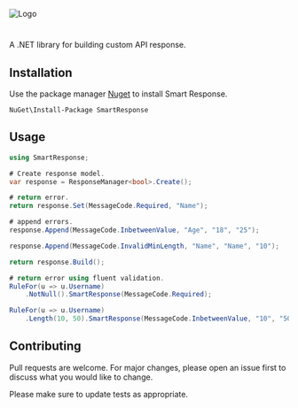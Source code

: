 
![Logo](https://lh3.googleusercontent.com/fife/ALs6j_ESKuE_1ozfwl1S_Nh8tmUw4yg53Pe4XsREQclQvsvnwkfdVVw6VT__MHElNEApqBxldXp7Q3ngoPbvm-5GbkV9zfYaOqG2If20tPBJsJJQPjtI7aYpUVsoV4tgmfX57jdLsXqPxd-TmgcEzCKvQzSjXs1SPMU-TNEB1A6xsdStuf2PJjdLYggxV9VU_7RggPXPHzrJmayyaPR6-euJTDjMVu-ClxHnVQIZ6y1IK-P8aSjfPvAFnvhO1CtwsK87694ClBSLzjwMdsykyRjriwQZwEZBtdFP1U3-YXDxiG9G7xaoHQjfcQSFYw5YR2t1xSKJ4fJEzHLzH6Dw_wdrF1_eXzuV-G5IsvPmErup6arZcf3Ua4oU1vI1tjXWBDx0O-Ikpv2J8q3ZMdkCWs6izmBA35DyA6K7v3shSHz8o9T297FOIMzHKIu4P5vjhQtqtcfpm4RyGAcQPCqcAykK1Wt4OqnQBOwEgwNLDl5urA7RqkSGYc3PPElkoeDht2zVoYT3wWYaKY0q9qFxH584n8FvM97dZsf9IlgxgAxl6Q9f_SEa8KGQIgUSe12uGaWP5qZsDt5Wa1ajYX8DRXoyn-eiXF6zLLQnNHw6Y6KIBsoJrqZE3VziuIsBTJTeDbgOO6VRHGyyIL6zpTNui0h1SDt9IFRg63C4R9t8QeT7JUXCBJGgQHHuxwAZkzLTzOU36dJWS--ad-qYIyrSI0c2sQZQMkqdc9xan4WkyjfVBD3pigzSXh6JrkSRRGohiQpsh73h2eyZEqB0Xcl6zAwS2z9l9AAsALq01lFhkA9bW0eiuapmoldnLnt3-GBxILUCV460Q2SDSBTHHdNzxDGOmZeFgjtP6gaWyThH5M-NhrKxg6XzlyrAZzrWGwJ4pBzaIFyyKNthJ0cFvmcmGdoOkL-2SHzBS_46rPvX7k6-zdbglIO_O6lEkA7fjYv6x2CRBMBnMGapb5u3ym66HYcjGLvcDRaNp82Ah682_Q3oxtFliU6_xdLh0KxIRVeer105H3pkpe8a1lWraU_g8rsK3CzR7Oc7cpQVGGVay2ShGobz9YKmfp-cuWsJc-F3ibvA_HIzUSiGNKWt4gdAXH2AHXOf4dZeb-HcqSstyB5QxrsIaCMwur79-vtf9Zw-PN3kTj_zv4nn7VSFebjCewZJRzbbrh9YyWalZMWciZGbrhJ6ZTifCSwQLMGKcdFvWWQw6BGf_z50hRrHj5JqJ4X1nFLA0Ge_P6j0D3sWUd2bYbxWcHj71n-qmnRtY6yBlfmkWcRJlZNXr1X3Ba_Y36n4okwRZL_JEDhiOFrieZ7rO8LscXzwnIsosDHap_mhVidqrWYweQseHia3720EXGLT8OkAyQAZ09ra3pX2Vuifi95_3uc12__DccpLdD6pU7GKTsraxVULPuK33W_C971zWTrl5f3BoeKasKgAKG1MBRwAQISztZLdL250PtIGQQnw-3UgS3E-bo2oo39iNSisw596RNfmrUl0h6iNMNydFYI8KYohrmNY7DSddxa7-ey5REB16Cg8Q1EXGpec2pEMNY_-VvmlNhLDXTZeOSJXvfl32hZmZg1X5Ctv4m3lAtwno-ZST7YsokrIvI5Vtx0GWQ=w1920-h878)

# 

A .NET library for building custom API response. 

## Installation

Use the package manager [Nuget](https://pip.pypa.io/en/stable/) to install Smart Response.

```PMC
NuGet\Install-Package SmartResponse
```

## Usage

```C#
using SmartResponse;

# Create response model.
var response = ResponseManager<bool>.Create();

# return error.
return response.Set(MessageCode.Required, "Name");

# append errors.
response.Append(MessageCode.InbetweenValue, "Age", "18", "25");

response.Append(MessageCode.InvalidMinLength, "Name", "Name", "10");

return response.Build();

# return error using fluent validation.
RuleFor(u => u.Username)
    .NotNull().SmartResponse(MessageCode.Required);

RuleFor(u => u.Username)
    .Length(10, 50).SmartResponse(MessageCode.InbetweenValue, "10", "50");
```

## Contributing

Pull requests are welcome. For major changes, please open an issue first
to discuss what you would like to change.

Please make sure to update tests as appropriate.